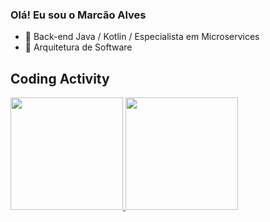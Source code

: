 ### Olá!  Eu sou o Marcão Alves

- 🔭 Back-end Java / Kotlin / Especialista em Microservices
- 🌱 Arquitetura de Software

## Coding Activity

<div>
  <a href="https://github.com/engmarcosalves">
  <img height="180em" src="https://github-readme-stats.vercel.app/api?username=engmarcosalves&show_icons=true&theme=dracula&include_all_commits=true&count_private=true"/>
  <img height="180em" src="https://github-readme-stats.vercel.app/api/top-langs/?username=engmarcosalves&layout=compact&langs_count=16&theme=dracula"/>
<div>
